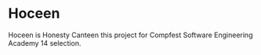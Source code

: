 # Hoceen
Hoceen is Honesty Canteen this project for Compfest Software Engineering Academy 14 selection.
